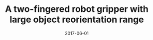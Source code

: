 ---
layout: default
title: A two-fingered robot gripper with large object reorientation range
authors: WG Bircher, AM Dollar, N Rojas
publication: IEEE International Conference on Robotics and Automation (ICRA)
date: 2017-06-01
award: Best Paper in Manipulation Finalist
video: https://www.youtube.com/watch?v=7XF7tIYtjAg/
alt_link:
---